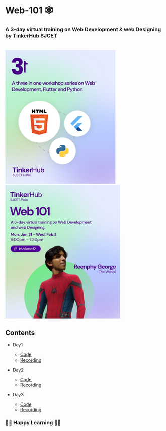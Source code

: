 # Web-101 🕸️
### A 3-day virtual training on Web Development &amp; web Designing by <a href="https://tinkerhubsjcet.github.io/linktree/">TinkerHub SJCET</a><br><br>
<img src="/README_Resources/main.jpeg" width="350px"> &nbsp;
&nbsp; &nbsp;<img src="/README_Resources/web.jpeg" width="365px">
<br>
## Contents
* Day1
    * <a href="/Day1">Code</a>
    * <a href="https://drive.google.com/file/d/1SfGa25ENPBkInpQmGC_OPJVxTwU_2Hal/view?usp=drivesdk">Recording</a>

* Day2
    * <a href="">Code</a>
    * <a href="">Recording</a>

* Day3
    * <a href="">Code</a>
    * <a href="">Recording</a>

### 👨‍💻 Happy Learning 👩‍💻
